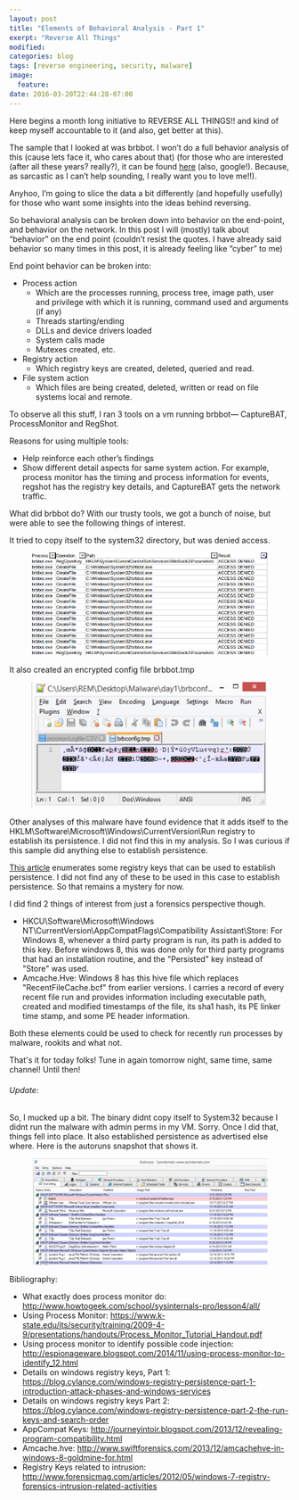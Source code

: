 ```yaml
---
layout: post
title: "Elements of Behavioral Analysis - Part 1"
exerpt: "Reverse All Things"
modified:
categories: blog
tags: [reverse engineering, security, malware]
image:
  feature:
date: 2016-03-20T22:44:28-07:00
---
```

Here begins a month long initiative to REVERSE ALL THINGS!! and kind of keep myself accountable to it (and also, get better at this).

The sample that I looked at was brbbot. I won’t do a full behavior analysis of this (cause lets face it, who cares about that) (for those who are interested (after all these years? really?), it can be found <a href=" http://andrewjkerr.com/assets/documents/CIS4930Practical2Writeup.pdf">here</a> (also, google!). Because, as sarcastic as I can’t help sounding, I really want you to love me!!).

Anyhoo, I’m going to slice the data a bit differently (and hopefully usefully) for those who want some insights into the ideas behind reversing.

So behavioral analysis can be broken down into behavior on the end-point, and behavior on the network. In this post I will (mostly) talk about “behavior” on the end point (couldn’t resist the quotes. I have already said behavior so many times in this post, it is already feeling like “cyber” to me)

End point behavior can be broken into:

- Process action
    - Which are the processes running, process tree, image path, user and privilege with which it is running, command used and arguments (if any)
    - Threads starting/ending
    - DLLs and device drivers loaded
    - System calls made
    - Mutexes created, etc.
- Registry action
    - Which registry keys are created, deleted, queried and read.
- File system action
    - Which files are being created, deleted, written or read on file systems local and remote.

To observe all this stuff, I ran 3 tools on a vm running brbbot— CaptureBAT, ProcessMonitor and RegShot.

Reasons for using multiple tools:

- Help reinforce each other’s findings
- Show different detail aspects for same system action. For example, process monitor has the timing and process information for events, regshot has the registry key details, and CaptureBAT gets the network traffic.

What did brbbot do?
With our trusty tools, we got a bunch of noise, but were able to see the following things of interest.

It tried to copy itself to the system32 directory, but was denied access.
<figure>
    <a href="/images/system32 access denied.png"><img src="/images/system32 access denied.png" alt="image"></a>
</figure>

It also created an encrypted config file brbbot.tmp

<figure>
    <a href="/images/brbbot.tmp.png"><img src="/images/brbbot.tmp.png" alt="image"></a>
</figure>

Other analyses of this malware have found evidence that it adds itself to the  HKLM\Software\Microsoft\Windows\CurrentVersion\Run registry to establish its persistence. I did not find this in my analysis. So I was curious if this sample did anything else to establish persistence.

<a href="http://www.forensicmag.com/articles/2012/05/windows-7-registry-forensics-intrusion-related-activities">This article</a> enumerates some registry keys that can be used to establish persistence. I did not find any of these to be used in this case to establish persistence. So that remains a mystery for now.

I did find 2 things of interest from just a forensics perspective though. 

- HKCU\Software\Microsoft\Windows NT\CurrentVersion\AppCompatFlags\Compatibility Assistant\Store: For Windows 8, whenever a third party program is run, its path is added to this key. Before windows 8, this was done only for third party programs that had an installation routine, and the "Persisted" key instead of "Store" was used.
- Amcache.Hve: Windows 8 has this hive file which replaces "RecentFileCache.bcf" from earlier versions. I carries a record of every recent file run and provides information including executable path, created and modified timestamps of the file, its sha1 hash, its PE linker time stamp, and some PE header information.

Both these elements could be used to check for recently run processes by malware, rookits and what not.

That's it for today folks! Tune in again tomorrow night, same time, same channel! Until then!

###### Update:
So, I mucked up a bit. The binary didnt copy itself to System32 because I didnt run the malware with admin perms in my VM. Sorry. Once I did that, things fell into place. It also established persistence as advertised else where. Here is the autoruns snapshot that shows it.

<figure>
    <a href="/images/autoruns1.png"><img src="/images/autoruns1.png" alt="image"></a>
</figure>

Bibliography:

- What exactly does process monitor do: <a href="http://www.howtogeek.com/school/sysinternals-pro/lesson4/all/">http://www.howtogeek.com/school/sysinternals-pro/lesson4/all/</a>
- Using Process Monitor: <a href="https://www.k-state.edu/its/security/training/2009-4-9/presentations/handouts/Process_Monitor_Tutorial_Handout.pdf">https://www.k-state.edu/its/security/training/2009-4-9/presentations/handouts/Process_Monitor_Tutorial_Handout.pdf</a>
- Using process monitor to identify possible code injection: <a href="http://espionageware.blogspot.com/2014/11/using-process-monitor-to-identify_12.html">http://espionageware.blogspot.com/2014/11/using-process-monitor-to-identify_12.html</a>
- Details on windows registry keys, Part 1: <a href="https://blog.cylance.com/windows-registry-persistence-part-1-introduction-attack-phases-and-windows-services">https://blog.cylance.com/windows-registry-persistence-part-1-introduction-attack-phases-and-windows-services</a>
- Details on windows registry keys Part 2: <a href="https://blog.cylance.com/windows-registry-persistence-part-2-the-run-keys-and-search-order">https://blog.cylance.com/windows-registry-persistence-part-2-the-run-keys-and-search-order</a>
- AppCompat Keys: <a href="http://journeyintoir.blogspot.com/2013/12/revealing-program-compatibility.html">http://journeyintoir.blogspot.com/2013/12/revealing-program-compatibility.html</a>
- Amcache.hve: <a href="http://www.swiftforensics.com/2013/12/amcachehve-in-windows-8-goldmine-for.html">http://www.swiftforensics.com/2013/12/amcachehve-in-windows-8-goldmine-for.html</a>
- Registry Keys related to intrusion: <a href="http://www.forensicmag.com/articles/2012/05/windows-7-registry-forensics-intrusion-related-activities">http://www.forensicmag.com/articles/2012/05/windows-7-registry-forensics-intrusion-related-activities</a>
